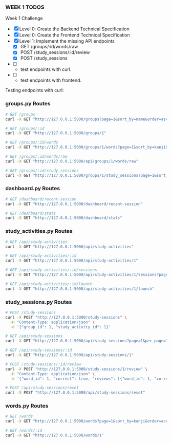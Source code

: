 
### WEEK 1 TODOS

Week 1 Challenge
- [x] Level 0: Create the Backend Technical Specification
- [x] Level 0: Create the Frontend Technical Specification
- [x] Level 1: Implement the missing API endpoints
    - [x] GET /groups/:id/words/raw
    - [x] POST /study_sessions/:id/review
    - [x] POST /study_sessions
- [ ] - test endpoints with curl.
- [ ] - test endpoints with frontend.


Testing endpoints with curl: 


### groups.py Routes
```bash
# GET /groups
curl -X GET "http://127.0.0.1:5000/groups?page=1&sort_by=name&order=asc"

# GET /groups/:id
curl -X GET "http://127.0.0.1:5000/groups/1"

# GET /groups/:id/words
curl -X GET "http://127.0.0.1:5000/groups/1/words?page=1&sort_by=kanji&order=asc"

# GET /groups/:id/words/raw
curl -X GET "http://127.0.0.1:5000/api/groups/1/words/raw"

# GET /groups/:id/study_sessions
curl -X GET "http://127.0.0.1:5000/groups/1/study_sessions?page=1&sort_by=startTime&order=desc"
```


### dashboard.py Routes
```bash
# GET /dashboard/recent-session
curl -X GET "http://127.0.0.1:5000/dashboard/recent-session"

# GET /dashboard/stats
curl -X GET "http://127.0.0.1:5000/dashboard/stats"
``` 


### study_activities.py Routes
```bash
# GET /api/study-activities
curl -X GET "http://127.0.0.1:5000/api/study-activities"

# GET /api/study-activities/:id
curl -X GET "http://127.0.0.1:5000/api/study-activities/1"

# GET /api/study-activities/:id/sessions
curl -X GET "http://127.0.0.1:5000/api/study-activities/1/sessions?page=1&per_page=10"

# GET /api/study-activities/:id/launch
curl -X GET "http://127.0.0.1:5000/api/study-activities/1/launch"
```


### study_sessions.py Routes
```bash
# POST /study-sessions
curl -X POST "http://127.0.0.1:5000/study-sessions" \
  -H "Content-Type: application/json" \
  -d '{"group_id": 1, "study_activity_id": 1}'

# GET /api/study-sessions
curl -X GET "http://127.0.0.1:5000/api/study-sessions?page=1&per_page=10"

# GET /api/study-sessions/:id
curl -X GET "http://127.0.0.1:5000/api/study-sessions/1"

# POST /study-sessions/:id/review
curl -X POST "http://127.0.0.1:5000/study-sessions/1/review" \
  -H "Content-Type: application/json" \
  -d '{"word_id": 1, "correct": true, "reviews": [{"word_id": 1, "correct": true}]}'

# POST /api/study-sessions/reset
curl -X POST "http://127.0.0.1:5000/api/study-sessions/reset"
```


### words.py Routes
```bash
# GET /words
curl -X GET "http://127.0.0.1:5000/words?page=1&sort_by=kanji&order=asc"

# GET /words/:id
curl -X GET "http://127.0.0.1:5000/words/1"
```
